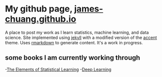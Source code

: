 # My github page, [james-chuang.github.io](https://james-chuang.github.io/)

A place to post my work as I learn statistics, machine learning, and data science. Site implemented using [jekyll](https://jekyllrb.com/) with a modified version of the [accent](https://github.com/bk2dcradle/accent) theme. Uses [rmarkdown](http://rmarkdown.rstudio.com/) to generate content. It's a work in progress.

## some books I am currently working through
-[The Elements of Statistical Learning](http://statweb.stanford.edu/~tibs/ElemStatLearn/)
-[Deep Learning](http://www.deeplearningbook.org/)

